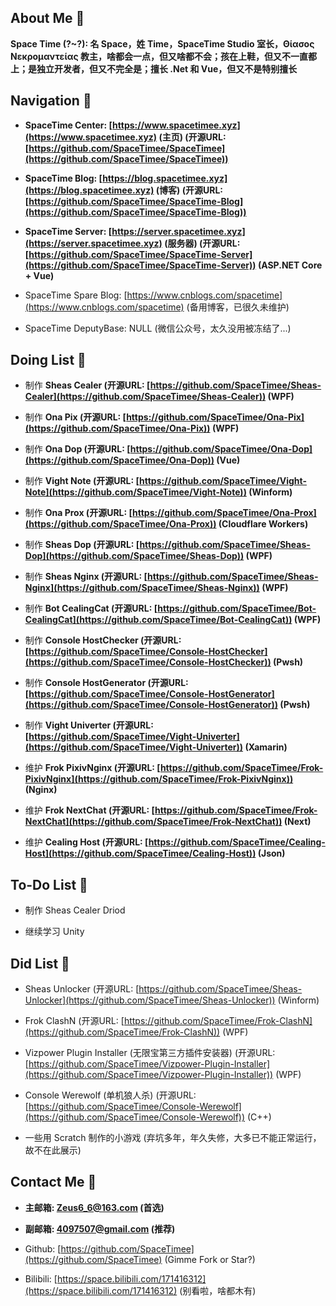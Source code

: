 ## About Me 🤪
**Space Time (?~?): 名 Space，姓 Time，SpaceTime Studio 室长，Θίασος Νεκρομαντείας 教主，啥都会一点，但又啥都不会；孩在上鞋，但又不一直都上；是独立开发者，但又不完全是；擅长 .Net 和 Vue，但又不是特别擅长**

## Navigation 🧭
* **SpaceTime Center: [https://www.spacetimee.xyz](https://www.spacetimee.xyz) (主页) (开源URL: [https://github.com/SpaceTimee/SpaceTimee](https://github.com/SpaceTimee/SpaceTimee))**

* **SpaceTime Blog: [https://blog.spacetimee.xyz](https://blog.spacetimee.xyz) (博客) (开源URL: [https://github.com/SpaceTimee/SpaceTime-Blog](https://github.com/SpaceTimee/SpaceTime-Blog))**

* **SpaceTime Server: [https://server.spacetimee.xyz](https://server.spacetimee.xyz) (服务器) (开源URL: [https://github.com/SpaceTimee/SpaceTime-Server](https://github.com/SpaceTimee/SpaceTime-Server)) (ASP.NET Core + Vue)**

* SpaceTime Spare Blog: [https://www.cnblogs.com/spacetime](https://www.cnblogs.com/spacetime) (备用博客，已很久未维护)

* SpaceTime DeputyBase: NULL (微信公众号，太久没用被冻结了...)

## Doing List 📗
* 制作 **Sheas Cealer (开源URL: [https://github.com/SpaceTimee/Sheas-Cealer](https://github.com/SpaceTimee/Sheas-Cealer)) (WPF)**

* 制作 **Ona Pix (开源URL: [https://github.com/SpaceTimee/Ona-Pix](https://github.com/SpaceTimee/Ona-Pix)) (WPF)**

* 制作 **Ona Dop (开源URL: [https://github.com/SpaceTimee/Ona-Dop](https://github.com/SpaceTimee/Ona-Dop)) (Vue)**

* 制作 **Vight Note (开源URL: [https://github.com/SpaceTimee/Vight-Note](https://github.com/SpaceTimee/Vight-Note)) (Winform)**

* 制作 **Ona Prox (开源URL: [https://github.com/SpaceTimee/Ona-Prox](https://github.com/SpaceTimee/Ona-Prox)) (Cloudflare Workers)**

* 制作 **Sheas Dop (开源URL: [https://github.com/SpaceTimee/Sheas-Dop](https://github.com/SpaceTimee/Sheas-Dop)) (WPF)**

* 制作 **Sheas Nginx (开源URL: [https://github.com/SpaceTimee/Sheas-Nginx](https://github.com/SpaceTimee/Sheas-Nginx)) (WPF)**

* 制作 **Bot CealingCat (开源URL: [https://github.com/SpaceTimee/Bot-CealingCat](https://github.com/SpaceTimee/Bot-CealingCat)) (WPF)**

* 制作 **Console HostChecker (开源URL: [https://github.com/SpaceTimee/Console-HostChecker](https://github.com/SpaceTimee/Console-HostChecker)) (Pwsh)**

* 制作 **Console HostGenerator (开源URL: [https://github.com/SpaceTimee/Console-HostGenerator](https://github.com/SpaceTimee/Console-HostGenerator)) (Pwsh)**

* 制作 **Vight Univerter (开源URL: [https://github.com/SpaceTimee/Vight-Univerter](https://github.com/SpaceTimee/Vight-Univerter)) (Xamarin)**

* 维护 **Frok PixivNginx (开源URL: [https://github.com/SpaceTimee/Frok-PixivNginx](https://github.com/SpaceTimee/Frok-PixivNginx)) (Nginx)**

* 维护 **Frok NextChat (开源URL: [https://github.com/SpaceTimee/Frok-NextChat](https://github.com/SpaceTimee/Frok-NextChat)) (Next)**

* 维护 **Cealing Host (开源URL: [https://github.com/SpaceTimee/Cealing-Host](https://github.com/SpaceTimee/Cealing-Host)) (Json)**

## To-Do List 📒
* 制作 Sheas Cealer Driod

* 继续学习 Unity

## Did List 📕
* Sheas Unlocker (开源URL: [https://github.com/SpaceTimee/Sheas-Unlocker](https://github.com/SpaceTimee/Sheas-Unlocker)) (Winform)

* Frok ClashN (开源URL: [https://github.com/SpaceTimee/Frok-ClashN](https://github.com/SpaceTimee/Frok-ClashN)) (WPF)

* Vizpower Plugin Installer (无限宝第三方插件安装器) (开源URL: [https://github.com/SpaceTimee/Vizpower-Plugin-Installer](https://github.com/SpaceTimee/Vizpower-Plugin-Installer)) (WPF)

* Console Werewolf (单机狼人杀) (开源URL: [https://github.com/SpaceTimee/Console-Werewolf](https://github.com/SpaceTimee/Console-Werewolf)) (C++)

* 一些用 Scratch 制作的小游戏 (弃坑多年，年久失修，大多已不能正常运行，故不在此展示)

## Contact Me 📢
* **主邮箱: Zeus6_6@163.com (首选)**

* **副邮箱: 4097507@gmail.com (推荐)**

* Github: [https://github.com/SpaceTimee](https://github.com/SpaceTimee) (Gimme Fork or Star?)

* Bilibili: [https://space.bilibili.com/171416312](https://space.bilibili.com/171416312) (别看啦，啥都木有)
